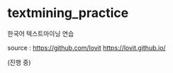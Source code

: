 # textmining_practice
한국어 텍스트마이닝 연습

source : https://github.com/lovit
         https://lovit.github.io/

(진행 중)
